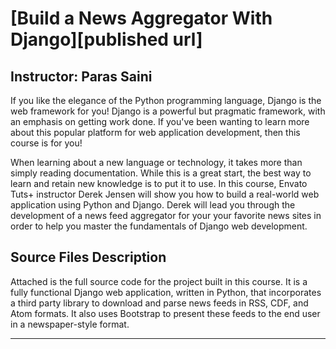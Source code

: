 # [Build a News Aggregator With Django][published url]
## Instructor: Paras Saini


If you like the elegance of the Python programming language, Django is the web framework for you! Django is a powerful but pragmatic framework, with an emphasis on getting work done. If you've been wanting to learn more about this popular platform for web application development, then this course is for you!

When learning about a new language or technology, it takes more than simply reading documentation.  While this is a great start, the best way to learn and retain new knowledge is to put it to use.  In this course, Envato Tuts+ instructor Derek Jensen will show you how to build a real-world web application using Python and Django. Derek will lead you through the development of a news feed aggregator for your your favorite news sites in order to help you master the fundamentals of Django web development.  


## Source Files Description


Attached is the full source code for the project built in this course.  It is a fully functional Django web application, written in Python, that incorporates a third party library to download and parse news feeds in RSS, CDF, and Atom formats. It also  uses Bootstrap to present these feeds to the end user in a newspaper-style format.

---
